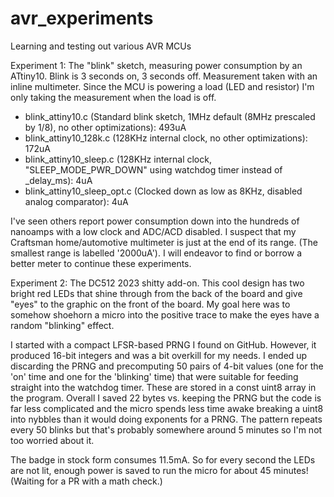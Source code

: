 # avr_experiments
Learning and testing out various AVR MCUs

Experiment 1:  The "blink" sketch, measuring power consumption by an ATtiny10.  Blink is 3 seconds on, 3 seconds off.  Measurement taken with an inline multimeter.  Since the MCU is powering a load (LED and resistor) I'm only taking the measurement when the load is off.

* blink_attiny10.c (Standard blink sketch, 1MHz default (8MHz prescaled by 1/8), no other optimizations): 493uA
* blink_attiny10_128k.c (128KHz internal clock, no other optimizations): 172uA
* blink_attiny10_sleep.c (128KHz internal clock, "SLEEP_MODE_PWR_DOWN" using watchdog timer instead of _delay_ms): 4uA
* blink_attiny10_sleep_opt.c (Clocked down as low as 8KHz, disabled analog comparator): 4uA

I've seen others report power consumption down into the hundreds of nanoamps with a low clock and ADC/ACD disabled.  I suspect that my Craftsman home/automotive multimeter is just at the end of its range.  (The smallest range is labelled '2000uA').  I will endeavor to find or borrow a better meter to continue these experiments.

Experiment 2:  The DC512 2023 shitty add-on.  This cool design has two bright red LEDs that shine through from the back of the board and give "eyes" to the graphic on the front of the board.  My goal here was to somehow shoehorn a micro into the positive trace to make the eyes have a random "blinking" effect.

I started with a compact LFSR-based PRNG I found on GitHub.  However, it produced 16-bit integers and was a bit overkill for my needs.  I ended up discarding the PRNG and precomputing 50 pairs of 4-bit values (one for the 'on' time and one for the 'blinking' time) that were suitable for feeding straight into the watchdog timer.  These are stored in a const uint8 array in the program.  Overall I saved 22 bytes vs. keeping the PRNG but the code is far less complicated and the micro spends less time awake breaking a uint8 into nybbles than it would doing exponents for a PRNG.  The pattern repeats every 50 blinks but that's probably somewhere around 5 minutes so I'm not too worried about it.

The badge in stock form consumes 11.5mA.  So for every second the LEDs are not lit, enough power is saved to run the micro for about 45 minutes!  (Waiting
for a PR with a math check.)